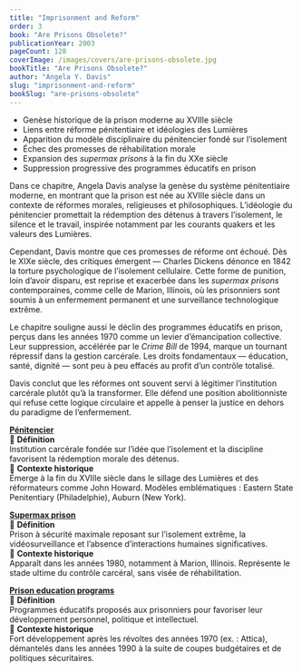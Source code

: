 ```yaml
---
title: "Imprisonment and Reform"
order: 3
book: "Are Prisons Obsolete?"
publicationYear: 2003
pageCount: 128
coverImage: /images/covers/are-prisons-obsolete.jpg
bookTitle: "Are Prisons Obsolete?"
author: "Angela Y. Davis"
slug: "imprisonment-and-reform"
bookSlug: "are-prisons-obsolete"
---
```


<!--themes:start-->
- Genèse historique de la prison moderne au XVIIIe siècle  
- Liens entre réforme pénitentiaire et idéologies des Lumières  
- Apparition du modèle disciplinaire du pénitencier fondé sur l’isolement  
- Échec des promesses de réhabilitation morale  
- Expansion des *supermax prisons* à la fin du XXe siècle  
- Suppression progressive des programmes éducatifs en prison  
<!--themes:end-->

<!--summary:start-->
Dans ce chapitre, Angela Davis analyse la genèse du système pénitentiaire moderne, en montrant que la prison est née au XVIIIe siècle dans un contexte de réformes morales, religieuses et philosophiques. L’idéologie du pénitencier promettait la rédemption des détenus à travers l’isolement, le silence et le travail, inspirée notamment par les courants quakers et les valeurs des Lumières.

Cependant, Davis montre que ces promesses de réforme ont échoué. Dès le XIXe siècle, des critiques émergent — Charles Dickens dénonce en 1842 la torture psychologique de l’isolement cellulaire. Cette forme de punition, loin d’avoir disparu, est reprise et exacerbée dans les *supermax prisons* contemporaines, comme celle de Marion, Illinois, où les prisonniers sont soumis à un enfermement permanent et une surveillance technologique extrême.

Le chapitre souligne aussi le déclin des programmes éducatifs en prison, perçus dans les années 1970 comme un levier d’émancipation collective. Leur suppression, accélérée par le *Crime Bill* de 1994, marque un tournant répressif dans la gestion carcérale. Les droits fondamentaux — éducation, santé, dignité — sont peu à peu effacés au profit d’un contrôle totalisé.

Davis conclut que les réformes ont souvent servi à légitimer l’institution carcérale plutôt qu’à la transformer. Elle défend une position abolitionniste qui refuse cette logique circulaire et appelle à penser la justice en dehors du paradigme de l’enfermement.  
<!--summary:end-->

<!--concepts:start-->

[**Pénitencier**](/concepts/penitencier)  
🔹 **Définition**  
Institution carcérale fondée sur l’idée que l’isolement et la discipline favorisent la rédemption morale des détenus.  
🔹 **Contexte historique**  
Émerge à la fin du XVIIIe siècle dans le sillage des Lumières et des réformateurs comme John Howard. Modèles emblématiques : Eastern State Penitentiary (Philadelphie), Auburn (New York).

[**Supermax prison**](/concepts/supermax-prison)  
🔹 **Définition**  
Prison à sécurité maximale reposant sur l’isolement extrême, la vidéosurveillance et l’absence d’interactions humaines significatives.  
🔹 **Contexte historique**  
Apparaît dans les années 1980, notamment à Marion, Illinois. Représente le stade ultime du contrôle carcéral, sans visée de réhabilitation.

[**Prison education programs**](/concepts/prison-education-programs)  
🔹 **Définition**  
Programmes éducatifs proposés aux prisonniers pour favoriser leur développement personnel, politique et intellectuel.  
🔹 **Contexte historique**  
Fort développement après les révoltes des années 1970 (ex. : Attica), démantelés dans les années 1990 à la suite de coupes budgétaires et de politiques sécuritaires.  
<!--concepts:end-->
